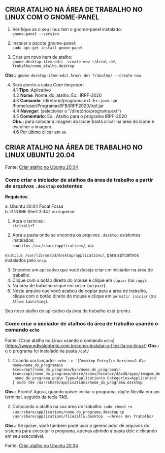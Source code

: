 ## CRIAR ATALHO NA ÁREA DE TRABALHO NO LINUX COM O GNOME-PANEL

1. Verifique se o seu linux tem o gnome-panel instalado:  
`gnome-panel --version`

2. Instalar o pacote gnome-panel:  
`sudo apt-get install gnome-panel`

3. Criar um novo item de atalho:  
`gnome-desktop-item-edit –create-new ~/Área\ de\ Trabalho/nome_atalho.desktop`

**Obs.:** `gnome-desktop-item-edit Área\ de\ Trabalho/ --create-new`  

4. Será aberto a caixa *Criar lançador*:  
4.1 **Tipo**: Aplicativo  
4.2 **Nome**: Nome_do_atalho. Ex.: IRPF-2020  
4.3 **Comando**: <comando> /diretorio/programa.ext. Ex.: java -jar /home/user/ProgramasRFB/IRPF2020/irpf.jar  
4.4 **Navegar**: (selecionar o "/diretório/programa.ext")  
4.5 **Comentário**: Ex.: Atalho para o programa IRPF-2020  
**Obs.:** para colocar a imagem do ícone basta clicar na área do ícone e escolher a imagem.  
4.6 Por último clicar em `ok`


## CRIAR ATALHO NA ÁREA DE TRABALHO NO LINUX UBUNTU 20.04

Fonte: [Criar atalho no Ubuntu 20.04](https://goto-linux.com/pt/2019/11/3/como-criar-o-iniciador-de-atalhos-da-area-de-trabalho-no-ubuntu-20.04-focal-fossa-linux/)  

### Como criar o iniciador de atalhos da área de trabalho a partir de arquivos `.desktop` existentes

**Requisitos**:  

a. Ubuntu 20.04 Focal Fossa  
b. GNOME Shell 3.34.1 ou superior

1. Abra o terminal:  
`ctrl+alt+T`  

2. Abra a pasta onde se encontra os arquivos `.desktop` existentes instalados:  
`nautilus /usr/share/applications/`; ou:  

`nautilus /var/lib/snapd/desktop/applications/`, para aplicativos instalados pelo `snap`.  

3. Encontre um aplicativo que você deseja criar um iniciador na área de trabalho.  
4. Clique com o botão direito do mouse e clique em `copiar` (ou `copy`).  
5. Na área de trabalho clique em `colar` (ou `past`).  
6. Neste arquivo que você acabou de copiar para a área de trabalho, clique com o botão direito do mouse e clique em `permitir iniciar` (ou `Allow Launching`).  

Seu novo atalho de aplicativo da área de trabalho está pronto.

### Como criar o iniciador de atalhos da área de trabalho usando o comando `echo`

Fonte: [Criar atalho no Linux usando o comando `echo`] (https://www.edivaldobrito.com.br/como-instalar-o-filezilla-no-linux/)
**Obs.:** o o programa foi instalado na pasta `/opt/`
  
1. Criando um lançador:
`echo -e '[Desktop Entry]\n Version=1.0\n Name=nome_do_programa\n Exec=/opt/nome_do_programa/bin/nome_do_programa\n Icon=/opt/nome_do_programa/share/icons/hicolor/48x48/apps/imagem_do_nome_do_programa.png\n Type=Application\n Categories=Application' | sudo tee /usr/share/applications/nome_do_programa.desktop`
 
**Obs.:** Pronto! Agora, quando quiser iniciar o programa, digite filezilla em um terminal, seguido da tecla TAB.
  
2. Colocando o atalho na sua área de trabalho:
`sudo chmod +x /usr/share/applications/nome_do_programa.desktop`
`cp /usr/share/applications/filezilla.desktop  ~/Área\ de\ Trabalho/`
  
**Obs.:** Se quiser, você também pode usar o gerenciador de arquivos do sistema para executar o programa, apenas abrindo a pasta dele e clicando em seu executável.

  
  Fonte: [Criar atalho no Ubuntu 20.04](https://goto-linux.com/pt/2019/11/3/como-criar-o-iniciador-de-atalhos-da-area-de-trabalho-no-ubuntu-20.04-focal-fossa-linux/) 
  
  
  
